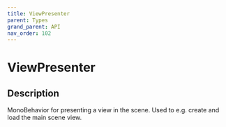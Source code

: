 ```yaml
---
title: ViewPresenter
parent: Types
grand_parent: API
nav_order: 102
---
```


# ViewPresenter

## Description

MonoBehavior for presenting a view in the scene. Used to e.g. create and load the main scene view.
